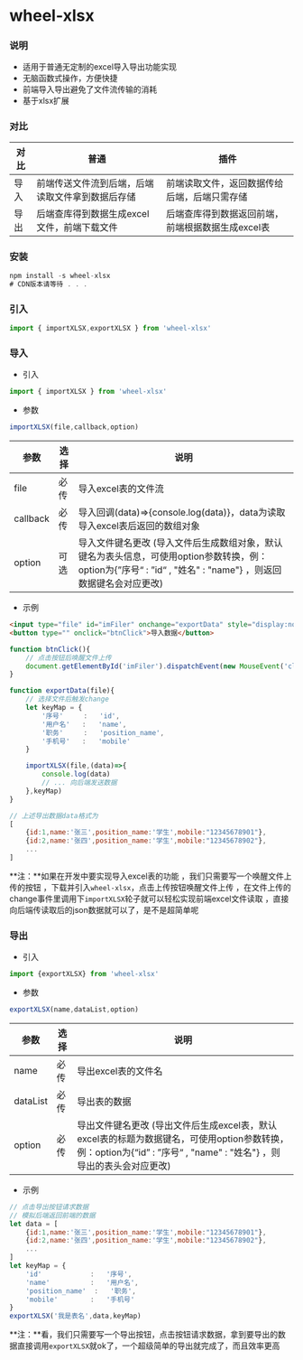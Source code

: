 # wheel-xlsx



### 说明

- 适用于普通无定制的excel导入导出功能实现
- 无脑函数式操作，方便快捷
- 前端导入导出避免了文件流传输的消耗
- 基于xlsx扩展



### 对比

| 对比 | 普通                                             | 插件                                              |
| ---- | ------------------------------------------------ | ------------------------------------------------- |
| 导入 | 前端传送文件流到后端，后端读取文件拿到数据后存储 | 前端读取文件，返回数据传给后端，后端只需存储      |
| 导出 | 后端查库得到数据生成excel文件，前端下载文件      | 后端查库得到数据返回前端，前端根据数据生成excel表 |



### 安装

```js
npm install -s wheel-xlsx
# CDN版本请等待 . . .
```



### 引入

```js
import { importXLSX,exportXLSX } from 'wheel-xlsx'
```



### 导入

- 引入

```js
import { importXLSX } from 'wheel-xlsx'
```



- 参数

```js
importXLSX(file,callback,option)
```

| 参数     | 选择 | 说明                                                         |
| -------- | ---- | ------------------------------------------------------------ |
| file     | 必传 | 导入excel表的文件流                                          |
| callback | 必传 | 导入回调(data)=>{console.log(data)}，data为读取导入excel表后返回的数组对象 |
| option   | 可选 | 导入文件键名更改 (导入文件后生成数组对象，默认键名为表头信息，可使用option参数转换，例：option为{”序号“ :  ”id“ , "姓名"  : "name"} ，则返回数据键名会对应更改) |



- 示例

```html
<input type="file" id="imFiler" onchange="exportData" style="display:none;" />
<button type="" onclick="btnClick">导入数据</button>
```

```js
function btnClick(){
    // 点击按钮后唤醒文件上传
    document.getElementById('imFiler').dispatchEvent(new MouseEvent('click'))
}

function exportData(file){
    // 选择文件后触发change
    let keyMap = {
        '序号'     :   'id',
        '用户名'   :   'name',
        '职务'     :   'position_name',
        '手机号'   :   'mobile'
    }

    importXLSX(file,(data)=>{
        console.log(data)
        // ... 向后端发送数据
    },keyMap)
}
```

```js
// 上述导出数据data格式为
[
    {id:1,name:'张三',position_name:'学生',mobile:"12345678901"},
    {id:2,name:'张四',position_name:'学生',mobile:"12345678902"},
    ...
]
```



**注：**如果在开发中要实现导入excel表的功能 ，我们只需要写一个唤醒文件上传的按钮 ，下载并引入`wheel-xlsx`，点击上传按钮唤醒文件上传 ，在文件上传的change事件里调用下`importXLSX`轮子就可以轻松实现前端excel文件读取 ，直接向后端传读取后的json数据就可以了，是不是超简单呢



### 导出

- 引入

```js
import {exportXLSX} from 'wheel-xlsx'
```



- 参数

```js
exportXLSX(name,dataList,option)
```

| 参数     | 选择 | 说明                                                         |
| -------- | ---- | ------------------------------------------------------------ |
| name     | 必传 | 导出excel表的文件名                                          |
| dataList | 必传 | 导出表的数据                                                 |
| option   | 必传 | 导出文件键名更改 (导出文件后生成excel表，默认excel表的标题为数据键名，可使用option参数转换，例：option为{“id” :  ”序号“ , "name"  : "姓名"} ，则导出的表头会对应更改) |



- 示例

```js
// 点击导出按钮请求数据
// 模拟后端返回前端的数据
let data = [
    {id:1,name:'张三',position_name:'学生',mobile:"12345678901"},
    {id:2,name:'张四',position_name:'学生',mobile:"12345678902"},
    ...
]
let keyMap = {
    'id'     		:   '序号',
    'name'   		:   '用户名',
    'position_name'  :   '职务',
    'mobile'   		:   '手机号'
}
exportXLSX('我是表名',data,keyMap)
```



**注：**看，我们只需要写一个导出按钮，点击按钮请求数据，拿到要导出的数据直接调用`exportXLSX`就ok了，一个超级简单的导出就完成了，而且效率更高